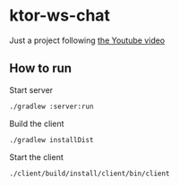 # ktor-ws-chat

Just a project following [the Youtube video][v]

[v]: https://www.youtube.com/watch?v=QE_zk3V0j88


## How to run

Start server

```bash
./gradlew :server:run
```

Build the client

```bash
./gradlew installDist
```

Start the client

```bash
./client/build/install/client/bin/client
```
